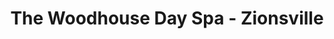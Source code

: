 ---
title: "The Woodhouse Day Spa - Zionsville"
url: /zionsville/the-woodhouse-day-spa-zionsville/
shop: beauty
---